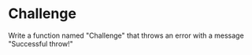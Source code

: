 # Challenge
Write a function named "Challenge" that throws an error with a message "Successful throw!"

